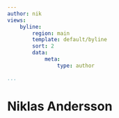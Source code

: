 ```yaml
---
author: nik
views:
    byline:
        region: main
        template: default/byline
        sort: 2
        data:
            meta: 
                type: author

...
```

Niklas Andersson
========================================
